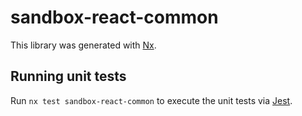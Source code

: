 # sandbox-react-common

This library was generated with [Nx](https://nx.dev).

## Running unit tests

Run `nx test sandbox-react-common` to execute the unit tests via [Jest](https://jestjs.io).
